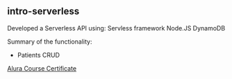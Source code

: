 ## intro-serverless

Developed a Serverless API using:
Servless framework
Node.JS
DynamoDB

Summary of the functionality:
- Patients CRUD

[Alura Course Certificate](https://cursos.alura.com.br/certificate/daniel-kiesshau/aplicacoes-serverless-construindo-api-rest)
